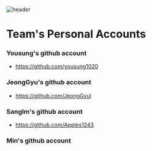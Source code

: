 ![header](https://capsule-render.vercel.app/api?type=egg&color=gradient&height=200&section=footer&text=Team's%20Personal%20Accounts&fontSize=100&fontcolor=black)

# Team's Personal Accounts

### Yousung's github account

* https://github.com/yousung1020

### JeongGyu's github account

* https://github.com/JeongGyul

### SangIm's github account

* https://github.com/Apples1243

### Min's github account




